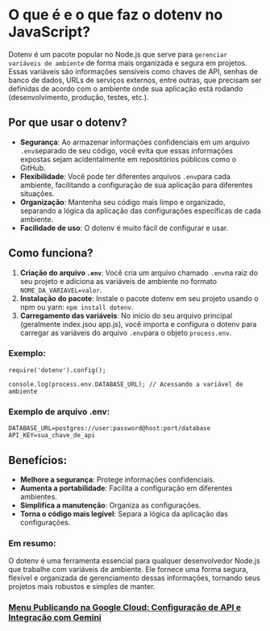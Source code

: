 # O que é e o que faz o dotenv no JavaScript?

Dotenv é um pacote popular no Node.js que serve para `gerenciar variáveis ​​de ambiente` de forma mais organizada e segura em projetos. Essas variáveis ​​são informações sensíveis como chaves de API, senhas de banco de dados, URLs de serviços externos, entre outras, que precisam ser definidas de acordo com o ambiente onde sua aplicação está rodando (desenvolvimento, produção, testes, etc.).

## Por que usar o dotenv?

- **Segurança**: Ao armazenar informações confidenciais em um arquivo `.env`separado de seu código, você evita que essas informações expostas sejam acidentalmente em repositórios públicos como o GitHub.
- **Flexibilidade**: Você pode ter diferentes arquivos `.env`para cada ambiente, facilitando a configuração de sua aplicação para diferentes situações.
- **Organização**: Mantenha seu código mais limpo e organizado, separando a lógica da aplicação das configurações específicas de cada ambiente.
- **Facilidade de uso**: O dotenv é muito fácil de configurar e usar.

## Como funciona?

1. **Criação do arquivo `.env`**: Você cria um arquivo chamado `.env`na raiz do seu projeto e adiciona as variáveis ​​de ambiente no formato `NOME_DA_VARIAVEL=valor`.
2. **Instalação do pacote**: Instale o pacote dotenv em seu projeto usando o npm ou yarn: `npm install dotenv`.
3. **Carregamento das variáveis**: No início do seu arquivo principal (geralmente index.jsou app.js), você importa e configura o dotenv para carregar as variáveis ​​do arquivo `.env`para o objeto `process.env`.

### Exemplo:

```
require('dotenv').config();

console.log(process.env.DATABASE_URL); // Acessando a variável de ambiente
```
### Exemplo de arquivo .env:

```
DATABASE_URL=postgres://user:password@host:port/database
API_KEY=sua_chave_de_api
```

## Benefícios:

- **Melhore a segurança**: Protege informações confidenciais.
- **Aumenta a portabilidade**: Facilita a configuração em diferentes ambientes.
- **Simplifica a manutenção**: Organiza as configurações.
- **Torna o código mais legível**: Separa a lógica da aplicação das configurações.

### Em resumo:

O dotenv é uma ferramenta essencial para qualquer desenvolvedor Node.js que trabalhe com variáveis ​​de ambiente. Ele fornece uma forma segura, flexível e organizada de gerenciamento dessas informações, tornando seus projetos mais robustos e simples de manter.

### [Menu Publicando na Google Cloud: Configuração de API e Integração com Gemini](menu.md)
